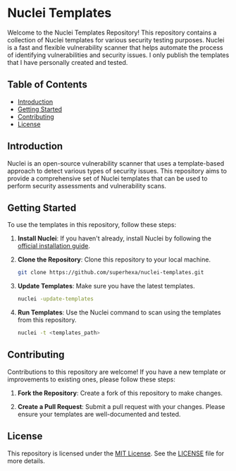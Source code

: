 # Nuclei Templates 

Welcome to the Nuclei Templates Repository! This repository contains a collection of Nuclei templates for various security testing purposes. Nuclei is a fast and flexible vulnerability scanner that helps automate the process of identifying vulnerabilities and security issues. I only publish the templates that I have personally created and tested.

## Table of Contents

- [Introduction](#introduction)
- [Getting Started](#getting-started)
- [Contributing](#contributing)
- [License](#license)

## Introduction

Nuclei is an open-source vulnerability scanner that uses a template-based approach to detect various types of security issues. This repository aims to provide a comprehensive set of Nuclei templates that can be used to perform security assessments and vulnerability scans.

## Getting Started

To use the templates in this repository, follow these steps:

1. **Install Nuclei**: If you haven't already, install Nuclei by following the [official installation guide](https://nuclei.projectdiscovery.io/installation/).

2. **Clone the Repository**: Clone this repository to your local machine.
   ```bash
   git clone https://github.com/superhexa/nuclei-templates.git
   ```

3. **Update Templates**: Make sure you have the latest templates.
   ```bash
   nuclei -update-templates
   ```

4. **Run Templates**: Use the Nuclei command to scan using the templates from this repository.
   ```bash
   nuclei -t <templates_path>
   ```

## Contributing

Contributions to this repository are welcome! If you have a new template or improvements to existing ones, please follow these steps:

1. **Fork the Repository**: Create a fork of this repository to make changes.

2. **Create a Pull Request**: Submit a pull request with your changes. Please ensure your templates are well-documented and tested.
   
## License

This repository is licensed under the [MIT License](./LICENSE). See the [LICENSE](./LICENSE) file for more details.
